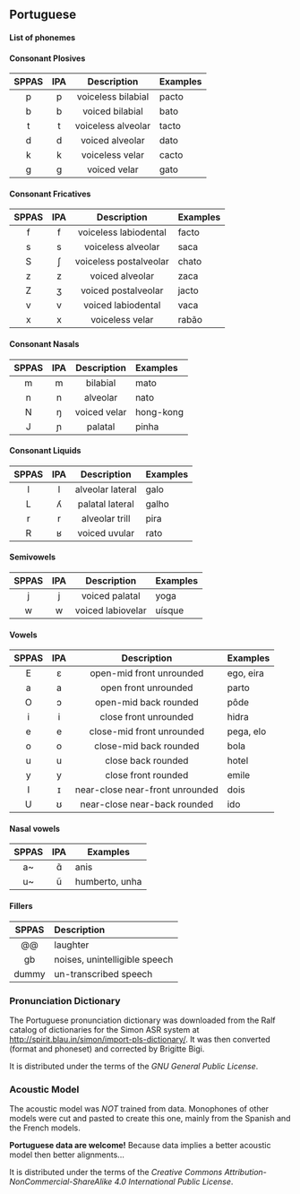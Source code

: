 ## Portuguese

#### List of phonemes

#### Consonant Plosives

| SPPAS |  IPA  | Description           | Examples  |
|:-----:|:-----:|:---------------------:|:----------|
|   p   |   p   | voiceless bilabial    | pacto     |
|   b   |   b   | voiced bilabial       | bato      |
|   t   |   t   | voiceless alveolar    | tacto     |
|   d   |   d   | voiced alveolar       | dato      |
|   k   |   k   | voiceless velar       | cacto     |
|   g   |   g   | voiced velar          | gato      |


#### Consonant Fricatives

| SPPAS |  IPA  | Description            | Examples  |
|:-----:|:-----:|:----------------------:|:----------|
|   f   |   f   | voiceless labiodental  | facto     |
|   s   |   s   | voiceless alveolar     | saca      |
|   S   |   ʃ   | voiceless postalveolar | chato     |
|   z   |   z   | voiced alveolar        | zaca      |
|   Z   |   ʒ   | voiced postalveolar    | jacto     |
|   v   |   v   | voiced labiodental     | vaca      |
|   x   |   x   | voiceless velar        | rabão     |


#### Consonant Nasals

| SPPAS |  IPA  | Description            | Examples  |
|:-----:|:-----:|:----------------------:|:----------|
|   m   |   m   | bilabial               | mato      |
|   n   |   n   | alveolar               | nato      |
|   N   |   ŋ   | voiced velar           | hong-kong |
|   J   |   ɲ   | palatal                | pinha     |


#### Consonant Liquids

| SPPAS |  IPA  | Description            | Examples  |
|:-----:|:-----:|:----------------------:|:----------|
|   l   |   l   | alveolar lateral       | galo      |
|   L   |   ʎ   | palatal lateral        | galho     |
|   r   |   r   | alveolar trill         | pira      |
|   R   |   ʁ   | voiced uvular          | rato      |


#### Semivowels

| SPPAS |  IPA  | Description            | Examples  |
|:-----:|:-----:|:----------------------:|:----------|
|   j   |   j   | voiced palatal         | yoga      |
|   w   |   w   | voiced labiovelar      | uísque    | 


#### Vowels

| SPPAS |  IPA  | Description               | Examples  |
|:-----:|:-----:|:-------------------------:|:----------|
|   E   |   ɛ   | open-mid front unrounded  | ego, eira |
|   a   |   a   | open front unrounded      | parto     |
|   O   |   ɔ   | open-mid back rounded     | pôde      |
|   i   |   i   | close front unrounded     | hidra     |
|   e   |   e   | close-mid front unrounded | pega, elo |
|   o   |   o   | close-mid back rounded    | bola      |
|   u   |   u   | close back rounded        | hotel     |
|   y   |   y   | close front rounded       | emile     |
|   I   |   ɪ   | near-close near-front unrounded | dois |
|   U   |   ʊ   | near-close near-back rounded    | ido  |


#### Nasal vowels

| SPPAS |  IPA  | Examples  |
|:-----:|:-----:|-----------|
|  a~   |  ɑ̃    | anis      |
|  u~   |  ũ    | humberto, unha |


#### Fillers

| SPPAS | Description                     | 
|:-----:|:--------------------------------|
| @@    |  laughter                       |
| gb    |  noises,  unintelligible speech |
| dummy |  un-transcribed speech          |


### Pronunciation Dictionary

The Portuguese pronunciation dictionary was downloaded from the Ralf catalog
of dictionaries for the Simon ASR system at
<http://spirit.blau.in/simon/import-pls-dictionary/>.
It was then converted (format and phoneset) and corrected by Brigitte Bigi.

It is distributed under the terms of the *GNU General Public License*.


### Acoustic Model

The acoustic model was *NOT* trained from data. Monophones of other models were
cut and pasted to create this one, mainly from the Spanish and the French models.

**Portuguese data are welcome!**
Because data implies a better acoustic model then better alignments...

It is distributed under the terms of the 
*Creative Commons Attribution-NonCommercial-ShareAlike 4.0 International Public License*.
